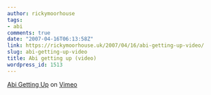 ```yaml
---
author: rickymoorhouse
tags:
- abi
comments: true
date: "2007-04-16T06:13:58Z"
link: https://rickymoorhouse.uk/2007/04/16/abi-getting-up-video/
slug: abi-getting-up-video
title: Abi getting up (video)
wordpress_id: 1513
---
```


[Abi Getting Up](http://www.vimeo.com/clip:171006) on [Vimeo](http://www.vimeo.com/)
